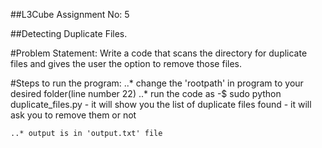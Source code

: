 ##L3Cube Assignment No: 5

##Detecting Duplicate Files.

#Problem Statement: Write a code that scans the directory for duplicate files and gives the user the option to remove those files.

#Steps to run the program:
	..* change the 'rootpath' in program to your desired folder(line number 22)
	..* run the code as
		-$ sudo python duplicate_files.py
		- it will show you the list of duplicate files found
		- it will ask you to remove them or not

	..* output is in 'output.txt' file
